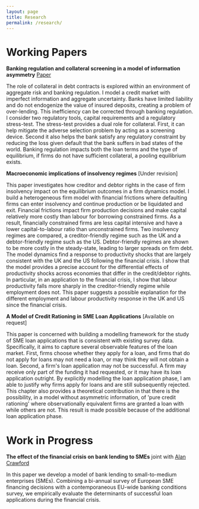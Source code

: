 ```yaml
---
layout: page
title: Research
permalink: /research/
---
```


# Working Papers

**Banking regulation and collateral screening in a model of information
asymmetry** [Paper](/assets/papers/BankReg_AsymInfo.pdf)

The role of collateral in debt contracts is explored within an environment of aggregate risk and banking regulation. I model a credit market with imperfect information and aggregate uncertainty. Banks have limited liability and do not endogenize the value of insured deposits, creating a problem of over-lending. This inefficiency can be corrected through banking regulation. I consider two regulatory tools, capital requirements and a regulatory stress-test. The stress-test provides a dual role for collateral. First, it can help mitigate the adverse selection problem by acting as a screening device. Second it also helps the bank satisfy any regulatory constraint by reducing the loss given default that the bank suffers in bad states of the world. Banking regulation impacts both the loan terms and the type of equilibrium, if firms do not have sufficient collateral, a pooling equilibrium exists.

**Macroeconomic implications of insolvency regimes** [Under revision]

This paper investigates how creditor and debtor rights in the case of firm insolvency impact on the equilibrium outcomes in a firm dynamics model. I build a heterogeneous firm model with financial frictions where defaulting firms can enter insolvency and continue production or be liquidated and exit. Financial frictions impact firm production decisions and make capital relatively more costly than labour for borrowing constrained firms. As a result, financially constrained firms are less capital intensive and have a lower capital-to-labour ratio than unconstrained firms. Two insolvency regimes are compared, a creditor-friendly regime such as the UK and a debtor-friendly regime such as the US. Debtor-friendly regimes are shown to be more costly in the steady-state, leading to larger spreads on firm debt. The model dynamics find a response to productivity shocks that are largely consistent with the UK and the US following the financial crisis. I show that the model provides a precise account for the differential effects of productivity shocks across economies that differ in the credit/debtor rights. In particular, in an application to the financial crisis, I show that labour productivity falls more sharply in the creditor-friendly regime while employment does not. This paper suggests a possible explanation for the different employment and labour productivity response in the UK and US since the financial crisis.

**A Model of Credit Rationing in SME Loan Applications** [Available on request]

This paper is concerned with building  a modelling framework for the study of SME loan applications that is consistent with existing survey data. Specifically, it aims to capture several observable features of the loan market. First, firms choose whether they apply for a loan, and firms that do not apply for loans may not need a loan, or may think they will not obtain a loan. Second, a firm's loan application may not be successful. A firm may receive only part of the funding it had requested, or it may have its loan application outright. By explicitly modelling the loan application phase, I am able to justify why firms apply for loans and are still subsequently rejected. This chapter also provides a theoretical contribution in that there is the possibility, in a model without asymmetric information, of 'pure credit rationing' where observationally equivalent firms are granted a loan with while others are not. This result is made possible because of the additional loan application phase.

# Work in Progress

**The effect of the financial crisis on bank lending to SMEs** joint with [Alan Crawford](https://alancrawford.github.io/)

In this paper we develop a model of bank lending to small-to-medium enterprises (SMEs). Combining a bi-annual survey of European SME financing decisions with a contemporaneous EU-wide banking conditions survey, we empirically evaluate the determinants of successful loan applications during the financial crisis.
